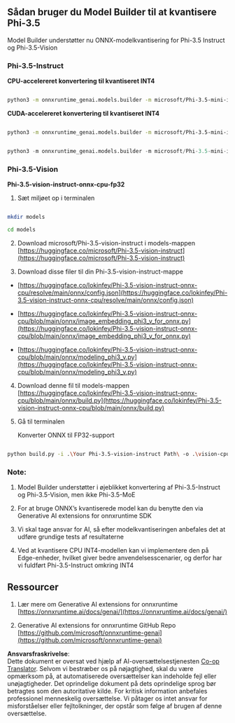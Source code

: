 <!--
CO_OP_TRANSLATOR_METADATA:
{
  "original_hash": "3bb9f5c926673593287eddc3741226cb",
  "translation_date": "2025-05-09T14:34:33+00:00",
  "source_file": "md/01.Introduction/04/UsingORTGenAIQuantifyingPhi.md",
  "language_code": "da"
}
-->
## **Sådan bruger du Model Builder til at kvantisere Phi-3.5**

Model Builder understøtter nu ONNX-modelkvantisering for Phi-3.5 Instruct og Phi-3.5-Vision

### **Phi-3.5-Instruct**

**CPU-accelereret konvertering til kvantiseret INT4**

```bash

python3 -m onnxruntime_genai.models.builder -m microsoft/Phi-3.5-mini-instruct  -o ./onnx-cpu -p int4 -e cpu -c ./Phi-3.5-mini-instruct

```

**CUDA-accelereret konvertering til kvantiseret INT4**

```bash

python3 -m onnxruntime_genai.models.builder -m microsoft/Phi-3.5-mini-instruct  -o ./onnx-cpu -p int4 -e cuda -c ./Phi-3.5-mini-instruct

```

```python

python3 -m onnxruntime_genai.models.builder -m microsoft/Phi-3.5-mini-instruct  -o ./onnx-cpu -p int4 -e cuda -c ./Phi-3.5-mini-instruct

```

### **Phi-3.5-Vision**

**Phi-3.5-vision-instruct-onnx-cpu-fp32**

1. Sæt miljøet op i terminalen

```bash

mkdir models

cd models 

```

2. Download microsoft/Phi-3.5-vision-instruct i models-mappen  
[https://huggingface.co/microsoft/Phi-3.5-vision-instruct](https://huggingface.co/microsoft/Phi-3.5-vision-instruct)

3. Download disse filer til din Phi-3.5-vision-instruct-mappe

- [https://huggingface.co/lokinfey/Phi-3.5-vision-instruct-onnx-cpu/resolve/main/onnx/config.json](https://huggingface.co/lokinfey/Phi-3.5-vision-instruct-onnx-cpu/resolve/main/onnx/config.json)

- [https://huggingface.co/lokinfey/Phi-3.5-vision-instruct-onnx-cpu/blob/main/onnx/image_embedding_phi3_v_for_onnx.py](https://huggingface.co/lokinfey/Phi-3.5-vision-instruct-onnx-cpu/blob/main/onnx/image_embedding_phi3_v_for_onnx.py)

- [https://huggingface.co/lokinfey/Phi-3.5-vision-instruct-onnx-cpu/blob/main/onnx/modeling_phi3_v.py](https://huggingface.co/lokinfey/Phi-3.5-vision-instruct-onnx-cpu/blob/main/onnx/modeling_phi3_v.py)

4. Download denne fil til models-mappen  
[https://huggingface.co/lokinfey/Phi-3.5-vision-instruct-onnx-cpu/blob/main/onnx/build.py](https://huggingface.co/lokinfey/Phi-3.5-vision-instruct-onnx-cpu/blob/main/onnx/build.py)

5. Gå til terminalen

    Konverter ONNX til FP32-support

```bash

python build.py -i .\Your Phi-3.5-vision-instruct Path\ -o .\vision-cpu-fp32 -p f32 -e cpu

```

### **Note:**

1. Model Builder understøtter i øjeblikket konvertering af Phi-3.5-Instruct og Phi-3.5-Vision, men ikke Phi-3.5-MoE

2. For at bruge ONNX’s kvantiserede model kan du benytte den via Generative AI extensions for onnxruntime SDK

3. Vi skal tage ansvar for AI, så efter modelkvantiseringen anbefales det at udføre grundige tests af resultaterne

4. Ved at kvantisere CPU INT4-modellen kan vi implementere den på Edge-enheder, hvilket giver bedre anvendelsesscenarier, og derfor har vi fuldført Phi-3.5-Instruct omkring INT4

## **Ressourcer**

1. Lær mere om Generative AI extensions for onnxruntime [https://onnxruntime.ai/docs/genai/](https://onnxruntime.ai/docs/genai/)

2. Generative AI extensions for onnxruntime GitHub Repo [https://github.com/microsoft/onnxruntime-genai](https://github.com/microsoft/onnxruntime-genai)

**Ansvarsfraskrivelse**:  
Dette dokument er oversat ved hjælp af AI-oversættelsestjenesten [Co-op Translator](https://github.com/Azure/co-op-translator). Selvom vi bestræber os på nøjagtighed, skal du være opmærksom på, at automatiserede oversættelser kan indeholde fejl eller unøjagtigheder. Det oprindelige dokument på dets oprindelige sprog bør betragtes som den autoritative kilde. For kritisk information anbefales professionel menneskelig oversættelse. Vi påtager os intet ansvar for misforståelser eller fejltolkninger, der opstår som følge af brugen af denne oversættelse.